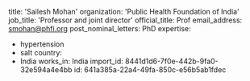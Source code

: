 title: 'Sailesh Mohan'
organization: 'Public Health Foundation of India'
job_title: 'Professor and joint director'
official_title: Prof
email_address: smohan@phfi.org
post_nominal_letters: PhD
expertise:
  - hypertension
  - salt
country:
  - India
works_in: India
import_id: 8441d1d6-7f0e-442b-9fa0-32e594a4e4bb
id: 641a385a-22a4-49fa-850c-e56b5ab1fdec
